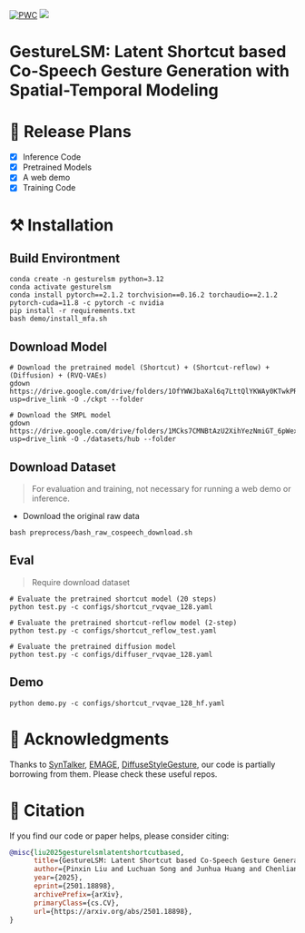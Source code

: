 [![PWC](https://img.shields.io/endpoint.svg?url=https://paperswithcode.com/badge/gesturelsm-latent-shortcut-based-co-speech/gesture-generation-on-beat2)](https://paperswithcode.com/sota/gesture-generation-on-beat2?p=gesturelsm-latent-shortcut-based-co-speech) <a href="https://arxiv.org/abs/2501.18898"><img src="https://img.shields.io/badge/arxiv-gray?logo=arxiv&amp"></a>



# GestureLSM: Latent Shortcut based Co-Speech Gesture Generation with Spatial-Temporal Modeling


# 📝 Release Plans

- [x] Inference Code
- [x] Pretrained Models
- [x] A web demo
- [x] Training Code

# ⚒️ Installation

## Build Environtment

```
conda create -n gesturelsm python=3.12
conda activate gesturelsm
conda install pytorch==2.1.2 torchvision==0.16.2 torchaudio==2.1.2 pytorch-cuda=11.8 -c pytorch -c nvidia
pip install -r requirements.txt
bash demo/install_mfa.sh
```

## Download Model
```
# Download the pretrained model (Shortcut) + (Shortcut-reflow) + (Diffusion) + (RVQ-VAEs)
gdown https://drive.google.com/drive/folders/1OfYWWJbaXal6q7LttQlYKWAy0KTwkPRw?usp=drive_link -O ./ckpt --folder

# Download the SMPL model
gdown https://drive.google.com/drive/folders/1MCks7CMNBtAzU2XihYezNmiGT_6pWex8?usp=drive_link -O ./datasets/hub --folder
```

## Download Dataset
> For evaluation and training, not necessary for running a web demo or inference.

- Download the original raw data
```
bash preprocess/bash_raw_cospeech_download.sh
```

## Eval
> Require download dataset 
```
# Evaluate the pretrained shortcut model (20 steps)
python test.py -c configs/shortcut_rvqvae_128.yaml

# Evaluate the pretrained shortcut-reflow model (2-step)
python test.py -c configs/shortcut_reflow_test.yaml

# Evaluate the pretrained diffusion model
python test.py -c configs/diffuser_rvqvae_128.yaml

```

## Demo
```
python demo.py -c configs/shortcut_rvqvae_128_hf.yaml
```



# 🙏 Acknowledgments
Thanks to [SynTalker](https://github.com/RobinWitch/SynTalker/tree/main), [EMAGE](https://github.com/PantoMatrix/PantoMatrix/tree/main/scripts/EMAGE_2024), [DiffuseStyleGesture](https://github.com/YoungSeng/DiffuseStyleGesture), our code is partially borrowing from them. Please check these useful repos.


# 📖 Citation

If you find our code or paper helps, please consider citing:

```bibtex
@misc{liu2025gesturelsmlatentshortcutbased,
      title={GestureLSM: Latent Shortcut based Co-Speech Gesture Generation with Spatial-Temporal Modeling}, 
      author={Pinxin Liu and Luchuan Song and Junhua Huang and Chenliang Xu},
      year={2025},
      eprint={2501.18898},
      archivePrefix={arXiv},
      primaryClass={cs.CV},
      url={https://arxiv.org/abs/2501.18898}, 
}
```
